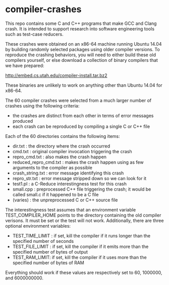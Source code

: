 # compiler-crashes

This repo contains some C and C++ programs that make GCC and Clang
crash. It is intended to support research into software engineering
tools such as test-case reducers.

These crashes were obtained on an x86-64 machine running Ubuntu 14.04
by building randomly selected packages using older compiler
versions. To reproduce the crashing behaviors, you will need to either
build these old compilers yourself, or else download a collection of
binary compilers that we have prepared:

  http://embed.cs.utah.edu/compiler-install.tar.bz2

These binaries are unlikely to work on anything other than Ubuntu
14.04 for x86-64.

The 60 compiler crashes were selected from a much larger number of
crashes using the following criteria:
- the crashes are distinct from each other in terms of error messages
  produced
- each crash can be reproduced by compiling a single C or C++ file

Each of the 60 directories contains the following items:
- dir.txt : the directory where the crash occurred
- cmd.txt : original compiler invocation triggering the crash
- repro_cmd.txt : also makes the crash happen
- reduced_repro_cmd.txt : makes the crash happen using as few
  arguments to the compiler as possible
- crash_string.txt : error message identifying this crash
- repro_str.txt : error message stripped down so we can look for it
- test1.pl : a C-Reduce interestingness test for this crash
- small.cpp : preprocessed C++ file triggering the crash; it would be
  called small.c if it happened to be a C file
- (varies) : the unpreprocessed C or C++ source file

The interestingness test assumes that an environment variable
TEST_COMPILER_HOME points to the directory containing the old compiler
verisons. It must be set or the test will not work. Additionally, there
are three optional environment variables:
- TEST_TIME_LIMIT : if set, kill the compiler if it runs longer than
  the specified number of seconds
- TEST_FILE_LIMIT : if set, kill the compiler if it emits more than
  the specified number of bytes of output
- TEST_RAM_LIMIT: if set, kill the compiler if it uses more than the
  specified number of bytes of RAM

Everything should work if these values are respectively set to 60,
1000000, and 6000000000.
